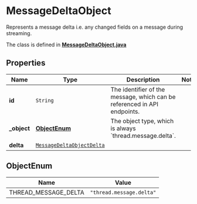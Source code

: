 

# MessageDeltaObject

Represents a message delta i.e. any changed fields on a message during streaming. 

The class is defined in **[MessageDeltaObject.java](../../src/main/java/org/openapitools/model/MessageDeltaObject.java)**

## Properties

Name | Type | Description | Notes
------------ | ------------- | ------------- | -------------
**id** | `String` | The identifier of the message, which can be referenced in API endpoints. | 
**_object** | [**ObjectEnum**](#ObjectEnum) | The object type, which is always &#x60;thread.message.delta&#x60;. | 
**delta** | [`MessageDeltaObjectDelta`](MessageDeltaObjectDelta.md) |  | 


## ObjectEnum

Name | Value
---- | -----
THREAD_MESSAGE_DELTA | `"thread.message.delta"`



